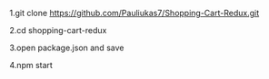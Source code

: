 1.git clone https://github.com/Pauliukas7/Shopping-Cart-Redux.git

2.cd shopping-cart-redux

3.open package.json and save

4.npm start
